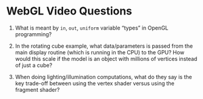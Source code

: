 # WebGL Video Questions

1) What is meant by `in`, `out`, `uniform` variable “types” in OpenGL programming?

2) In the rotating cube example, what data/parameters is passed from the main display routine (which is running in the CPU) to the GPU? How would this scale if the model is an object with millions of vertices instead of just a cube?


3) When doing lighting/illumination computations, what do they say is the key trade-off between using the vertex shader versus using the fragment shader? 
